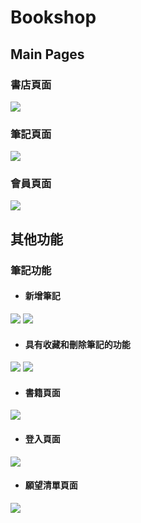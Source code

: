 # Bookshop

## Main Pages 


### 書店頁面

![](https://i.imgur.com/YrTn6zB.png)

### 筆記頁面

![](https://i.imgur.com/TRCREMT.png)

### 會員頁面

![](https://i.imgur.com/p1U3DRd.png)


## 其他功能

### 筆記功能 

* #### 新增筆記

![](https://i.imgur.com/wLzcjyQ.png)
![](https://i.imgur.com/nf4ITqC.png)


* #### 具有收藏和刪除筆記的功能

![](https://i.imgur.com/pREr9Pz.png)
![](https://i.imgur.com/DNjznmx.png)

* #### 書籍頁面

![](https://i.imgur.com/y35Ikm0.png)

* #### 登入頁面

![](https://i.imgur.com/wyqJS4j.png)

* #### 願望清單頁面

![](https://i.imgur.com/iDWHaep.png)


